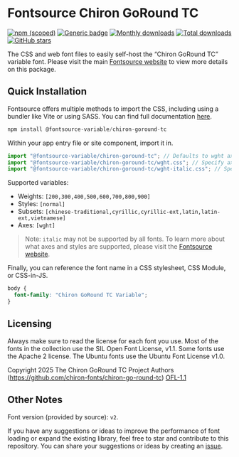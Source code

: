 # Fontsource Chiron GoRound TC

[![npm (scoped)](https://img.shields.io/npm/v/@fontsource-variable/chiron-goround-tc?color=brightgreen)](https://www.npmjs.com/package/@fontsource-variable/chiron-goround-tc) [![Generic badge](https://img.shields.io/badge/fontsource-passing-brightgreen)](https://github.com/fontsource/fontsource) [![Monthly downloads](https://badgen.net/npm/dm/@fontsource-variable/chiron-goround-tc)](https://github.com/fontsource/fontsource) [![Total downloads](https://badgen.net/npm/dt/@fontsource-variable/chiron-goround-tc)](https://github.com/fontsource/fontsource) [![GitHub stars](https://img.shields.io/github/stars/fontsource/fontsource.svg?style=social&label=Star)](https://github.com/fontsource/fontsource/stargazers)

The CSS and web font files to easily self-host the “Chiron GoRound TC” variable font. Please visit the main [Fontsource website](https://fontsource.org/fonts/chiron-goround-tc) to view more details on this package.

## Quick Installation

Fontsource offers multiple methods to import the CSS, including using a bundler like Vite or using SASS. You can find full documentation [here](https://fontsource.org/docs/getting-started/introduction).

```javascript
npm install @fontsource-variable/chiron-goround-tc
```

Within your app entry file or site component, import it in.

```javascript
import "@fontsource-variable/chiron-goround-tc"; // Defaults to wght axis
import "@fontsource-variable/chiron-goround-tc/wght.css"; // Specify axis
import "@fontsource-variable/chiron-goround-tc/wght-italic.css"; // Specify axis and style
```

Supported variables:
- Weights: `[200,300,400,500,600,700,800,900]`
- Styles: `[normal]`
- Subsets: `[chinese-traditional,cyrillic,cyrillic-ext,latin,latin-ext,vietnamese]`
- Axes: `[wght]`

> Note: `italic` may not be supported by all fonts. To learn more about what axes and styles are supported, please visit the [Fontsource website](https://fontsource.org/fonts/chiron-goround-tc).

Finally, you can reference the font name in a CSS stylesheet, CSS Module, or CSS-in-JS.

```css
body {
  font-family: "Chiron GoRound TC Variable";
}
```

## Licensing
Always make sure to read the license for each font you use. Most of the fonts in the collection use the SIL Open Font License, v1.1. Some fonts use the Apache 2 license. The Ubuntu fonts use the Ubuntu Font License v1.0.

Copyright 2025 The Chiron GoRound TC Project Authors (https://github.com/chiron-fonts/chiron-go-round-tc)
[OFL-1.1](https://openfontlicense.org)

## Other Notes
Font version (provided by source): `v2`.

If you have any suggestions or ideas to improve the performance of font loading or expand the existing library, feel free to star and contribute to this repository. You can share your suggestions or ideas by creating an [issue](https://github.com/fontsource/fontsource/issues).